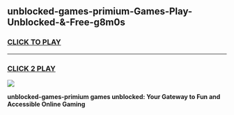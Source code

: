 
## unblocked-games-primium-Games-Play-Unblocked-&-Free-g8m0s
<h3>
<a href="https://premium76.site?title=unblocked-games-primium&ref=24A">CLICK TO PLAY</a></h3>
<hr>

<h3>
<a href="https://premium76.site?title=unblocked-games-primium&ref=24A">CLICK 2 PLAY</a>
  
</h3>

<a href="https://premium76.site?title=unblocked-games-primium&ref=24A"><img src="https://clearcache.store/games.png"></a>


**unblocked-games-primium games unblocked: Your Gateway to Fun and Accessible Online Gaming**
